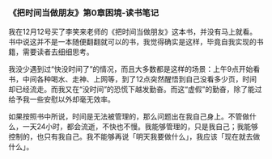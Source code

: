### 《把时间当做朋友》第0章困境-读书笔记

我在12月12号买了李笑来老师的《把时间当做朋友》这本书，并没有马上就看。书中说这并不是一本随便翻翻就可以的书，我觉得确实是这样，毕竟自我实现的书籍，需要读者去细细思考。

我没少遇到过“快没时间了”的情况，而且大多数都是这样的场景：上午9点开始看书，中间各种喝水、走神、上网等，到了12点突然醒悟到自己没看多少页，时间却已经流走。而我又在“没时间”的恐慌下越发勤奋。而这“虚假”的勤奋，除了能过给予我一些安慰以外却毫无效率。

如果按照书中所说，时间是无法被管理的，那么问题出在我自己身上。不管做什么，一天24小时，都会流逝，不快也不慢。我能够管理的，只是我自己；我能够控制的，也只有我自己。我不能够再说「明天我要做什么」，我应该「现在就去做什么」。